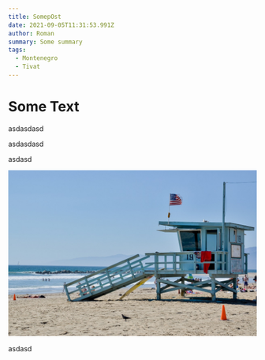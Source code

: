 ```yaml
---
title: SomepOst
date: 2021-09-05T11:31:53.991Z
author: Roman
summary: Some summary
tags:
  - Montenegro
  - Tivat
---
```

# Some Text

asdasdasd

asdasdasd

asdasd

![Some alt](/static/img/california.jpg "Some ttitle")

asdasd